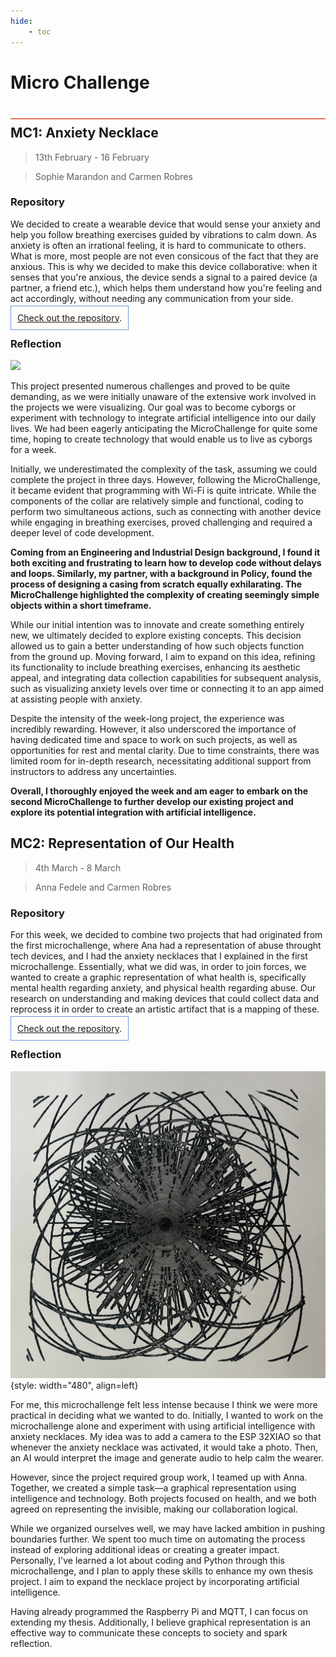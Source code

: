 ```yaml
---
hide:
    - toc
---
```


# Micro Challenge
<div style="height:2px; background-color: #E17858; margin-top: 40px; margin-bottom: -20px;"></div>

## MC1: Anxiety Necklace
> 13th February - 16 February

> Sophie Marandon and Carmen Robres

### Repository
We decided to create a wearable device that would sense your anxiety and help you follow breathing exercises guided by vibrations to calm down. As anxiety is often an irrational feeling, it is hard to communicate to others. What is more, most people are not even consicous of the fact that they are anxious. This is why we decided to make this device collaborative: when it senses that you're anxious, the device sends a signal to a paired device (a partner, a friend etc.), which helps them understand how you're feeling and act accordingly, without needing any communication from your side.

<span style="background-color: #FFFCFA; padding: 10px; border: 1px solid #699ADA;"> [Check out the repository](https://github.com/carmenrobres/microchallenge1).</span>

### Reflection

![](../../images\term2\Microchallenge\GIF_wifi.gif)

This project presented numerous challenges and proved to be quite demanding, as we were initially unaware of the extensive work involved in the projects we were visualizing. Our goal was to become cyborgs or experiment with technology to integrate artificial intelligence into our daily lives. We had been eagerly anticipating the MicroChallenge for quite some time, hoping to create technology that would enable us to live as cyborgs for a week.

Initially, we underestimated the complexity of the task, assuming we could complete the project in three days. However, following the MicroChallenge, it became evident that programming with Wi-Fi is quite intricate. While the components of the collar are relatively simple and functional, coding to perform two simultaneous actions, such as connecting with another device while engaging in breathing exercises, proved challenging and required a deeper level of code development.

**Coming from an Engineering and Industrial Design background, I found it both exciting and frustrating to learn how to develop code without delays and loops. Similarly, my partner, with a background in Policy, found the process of designing a casing from scratch equally exhilarating. The MicroChallenge highlighted the complexity of creating seemingly simple objects within a short timeframe.**

While our initial intention was to innovate and create something entirely new, we ultimately decided to explore existing concepts. This decision allowed us to gain a better understanding of how such objects function from the ground up. Moving forward, I aim to expand on this idea, refining its functionality to include breathing exercises, enhancing its aesthetic appeal, and integrating data collection capabilities for subsequent analysis, such as visualizing anxiety levels over time or connecting it to an app aimed at assisting people with anxiety.

Despite the intensity of the week-long project, the experience was incredibly rewarding. However, it also underscored the importance of having dedicated time and space to work on such projects, as well as opportunities for rest and mental clarity. Due to time constraints, there was limited room for in-depth research, necessitating additional support from instructors to address any uncertainties.

**Overall, I thoroughly enjoyed the week and am eager to embark on the second MicroChallenge to further develop our existing project and explore its potential integration with artificial intelligence.**


## MC2: Representation of Our Health
> 4th March - 8 March

> Anna Fedele and Carmen Robres
### Repository
For this week, we decided to combine two projects that had originated from the first microchallenge, where Ana had a representation of abuse throught tech devices, and I had the anxiety necklaces that I explained in the first microchallenge. Essentially, what we did was, in order to join forces, we wanted to create a graphic representation of what health is, specifically mental health regarding anxiety, and physical health regarding abuse. Our research on understanding and making devices that could collect data and reprocess it in order to create an artistic artifact that is a mapping of these.

<span style="background-color: #FFFCFA; padding: 10px; border: 1px solid #699ADA;"> [Check out the repository](https://github.com/annafedele/microchallenge-II).</span>

### Reflection

![](../../images\term2\Microchallenge\micro.png){style: width="480", align=left}

For me, this microchallenge felt less intense because I think we were more practical in deciding what we wanted to do. Initially, I wanted to work on the microchallenge alone and experiment with using artificial intelligence with anxiety necklaces. My idea was to add a camera to the ESP 32XIAO so that whenever the anxiety necklace was activated, it would take a photo. Then, an AI would interpret the image and generate audio to help calm the wearer.

However, since the project required group work, I teamed up with Anna. Together, we created a simple task—a graphical representation using intelligence and technology. Both projects focused on health, and we both agreed on representing the invisible, making our collaboration logical.

While we organized ourselves well, we may have lacked ambition in pushing boundaries further. We spent too much time on automating the process instead of exploring additional ideas or creating a greater impact. Personally, I've learned a lot about coding and Python through this microchallenge, and I plan to apply these skills to enhance my own thesis project. I aim to expand the necklace project by incorporating artificial intelligence.

Having already programmed the Raspberry Pi and MQTT, I can focus on extending my thesis. Additionally, I believe graphical representation is an effective way to communicate these concepts to society and spark reflection.